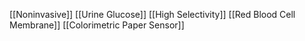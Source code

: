 [[Noninvasive]]
[[Urine Glucose]]
[[High Selectivity]]
[[Red Blood Cell Membrane]]
[[Colorimetric Paper Sensor]]
